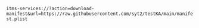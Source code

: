 `itms-services://?action=download-manifest&url=https://raw.githubusercontent.com/syt2/testKA/main/manifest.plist`
